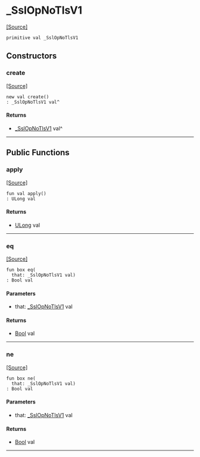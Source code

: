# _SslOpNoTlsV1
<span class="source-link">[[Source]](src/net-ssl/ssl_context.md#L29)</span>
```pony
primitive val _SslOpNoTlsV1
```

## Constructors

### create
<span class="source-link">[[Source]](src/net-ssl/ssl_context.md#L29)</span>


```pony
new val create()
: _SslOpNoTlsV1 val^
```

#### Returns

* [_SslOpNoTlsV1](net-ssl-_SslOpNoTlsV1.md) val^

---

## Public Functions

### apply
<span class="source-link">[[Source]](src/net-ssl/ssl_context.md#L29)</span>


```pony
fun val apply()
: ULong val
```

#### Returns

* [ULong](builtin-ULong.md) val

---

### eq
<span class="source-link">[[Source]](src/net-ssl/ssl_context.md#L29)</span>


```pony
fun box eq(
  that: _SslOpNoTlsV1 val)
: Bool val
```
#### Parameters

*   that: [_SslOpNoTlsV1](net-ssl-_SslOpNoTlsV1.md) val

#### Returns

* [Bool](builtin-Bool.md) val

---

### ne
<span class="source-link">[[Source]](src/net-ssl/ssl_context.md#L29)</span>


```pony
fun box ne(
  that: _SslOpNoTlsV1 val)
: Bool val
```
#### Parameters

*   that: [_SslOpNoTlsV1](net-ssl-_SslOpNoTlsV1.md) val

#### Returns

* [Bool](builtin-Bool.md) val

---

